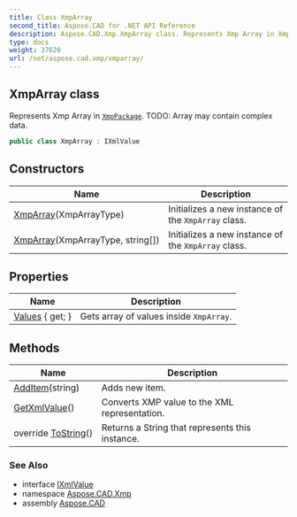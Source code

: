 ```yaml
---
title: Class XmpArray
second_title: Aspose.CAD for .NET API Reference
description: Aspose.CAD.Xmp.XmpArray class. Represents Xmp Array in XmpPackage. TODO Array may contain complex data
type: docs
weight: 37620
url: /net/aspose.cad.xmp/xmparray/
---
```

## XmpArray class

Represents Xmp Array in [`XmpPackage`](../xmppackage/). TODO: Array may contain complex data.

```csharp
public class XmpArray : IXmlValue
```

## Constructors

| Name | Description |
| --- | --- |
| [XmpArray](xmparray/#constructor)(XmpArrayType) | Initializes a new instance of the `XmpArray` class. |
| [XmpArray](xmparray/#constructor_1)(XmpArrayType, string[]) | Initializes a new instance of the `XmpArray` class. |

## Properties

| Name | Description |
| --- | --- |
| [Values](../../aspose.cad.xmp/xmparray/values/) { get; } | Gets array of values inside `XmpArray`. |

## Methods

| Name | Description |
| --- | --- |
| [AddItem](../../aspose.cad.xmp/xmparray/additem/)(string) | Adds new item. |
| [GetXmlValue](../../aspose.cad.xmp/xmparray/getxmlvalue/)() | Converts XMP value to the XML representation. |
| override [ToString](../../aspose.cad.xmp/xmparray/tostring/)() | Returns a String that represents this instance. |

### See Also

* interface [IXmlValue](../ixmlvalue/)
* namespace [Aspose.CAD.Xmp](../../aspose.cad.xmp/)
* assembly [Aspose.CAD](../../)


